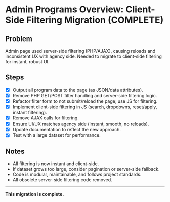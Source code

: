 # Admin Programs Overview: Client-Side Filtering Migration (COMPLETE)

## Problem
Admin page used server-side filtering (PHP/AJAX), causing reloads and inconsistent UX with agency side. Needed to migrate to client-side filtering for instant, robust UI.

## Steps
- [x] Output all program data to the page (as JSON/data attributes).
- [x] Remove PHP GET/POST filter handling and server-side filtering logic.
- [x] Refactor filter form to not submit/reload the page; use JS for filtering.
- [x] Implement client-side filtering in JS (search, dropdowns, reset/apply, instant filtering).
- [x] Remove AJAX calls for filtering.
- [x] Ensure UI/UX matches agency side (instant, smooth, no reloads).
- [x] Update documentation to reflect the new approach.
- [x] Test with a large dataset for performance.

## Notes
- All filtering is now instant and client-side.
- If dataset grows too large, consider pagination or server-side fallback.
- Code is modular, maintainable, and follows project standards.
- All obsolete server-side filtering code removed.

---

**This migration is complete.**
